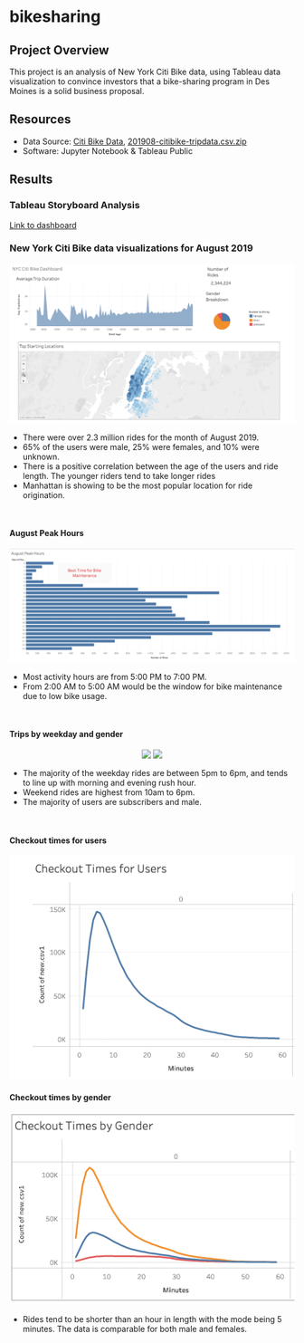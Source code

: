# bikesharing

## Project Overview
This project is an analysis of New York Citi Bike data, using Tableau data visualization to convince investors that a bike-sharing program in Des Moines is a solid business proposal.

## Resources
- Data Source: [Citi Bike Data](https://www.citibikenyc.com/system-data), [201908-citibike-tripdata.csv.zip](https://s3.amazonaws.com/tripdata/201908-citibike-tripdata.csv.zip)
- Software:  Jupyter Notebook & Tableau Public 

## Results

### Tableau Storyboard Analysis
[Link to dashboard](https://public.tableau.com/app/profile/clayton.mack/viz/NYCCitiBikeStory_16267158170000/Story1?publish=yes)

### New York Citi Bike data visualizations for August 2019

<p align="center">
    <img src="https://github.com/ClayMack/bikesharing/blob/main/Screen%20Shot%202021-07-19%20at%2012.39.25%20PM.png"> 
</p>

- There were over 2.3 million rides for the month of August 2019.
- 65% of the users were male, 25% were females, and 10% were unknown.
- There is a positive correlation between the age of the users and ride length. The younger riders tend to take longer rides
- Manhattan is showing to be the most popular location for ride origination.

<br>

#### August Peak Hours
<p align="center">
    <img src="https://github.com/ClayMack/bikesharing/blob/main/Screen%20Shot%202021-07-19%20at%2012.44.28%20PM.png"> 
</p>

- Most activity hours are from 5:00 PM to 7:00 PM.
- From 2:00 AM to 5:00 AM would be the window for bike maintenance due to low bike usage.

<br>

#### Trips by weekday and gender
<p align="center">
    <img src="https://user-images.githubusercontent.com/68669675/97826316-e9e18b00-1c86-11eb-814c-b558ed34335d.png">
    <img src="https://user-images.githubusercontent.com/68669675/97826317-e9e18b00-1c86-11eb-9559-f06b93418b58.png">
</p>

- The majority of the weekday rides are between 5pm to 6pm, and tends to line up with morning and evening rush hour. 
- Weekend rides are highest from 10am to 6pm.
- The majority of users are subscribers and male.

<br>

#### Checkout times for users
<p align="center">
    <img src="https://github.com/ClayMack/bikesharing/blob/main/Screen%20Shot%202021-07-19%20at%2012.45.18%20PM.png"> 
</p>

#### Checkout times by gender
<p align="center">
    <img src="https://github.com/ClayMack/bikesharing/blob/main/Screen%20Shot%202021-07-19%20at%2012.45.32%20PM.png"> 
</p>

- Rides tend to be shorter than an hour in length with the mode being 5 minutes. The data is comparable for both male and females.

<br>








